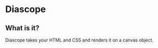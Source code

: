 Diascope
========

What is it?
-----------
Diascope takes your HTML and CSS and renders it on a canvas object.

